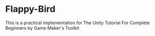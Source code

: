 # Flappy-Bird
This is a practical implementation for The Unity Tutorial For Complete Beginners by Game Maker's Toolkit
